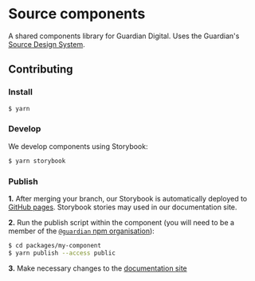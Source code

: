 # Source components

A shared components library for Guardian Digital. Uses the Guardian's [Source Design System](https://zeroheight.com/2a1e5182b).

## Contributing

### Install

```sh
$ yarn
```

### Develop

We develop components using Storybook:

```sh
$ yarn storybook
```

### Publish

**1.** After merging your branch, our Storybook is automatically deployed to [GitHub pages](https://guardian.github.io/source-components). Storybook stories may used in our documentation site.

**2.** Run the publish script within the component (you will need to be a member of the [`@guardian` npm organisation](https://www.npmjs.com/settings/guardian/members)):

```sh
$ cd packages/my-component
$ yarn publish --access public
```

**3.** Make necessary changes to the [documentation site](https://zeroheight.com/2a1e5182b) 

